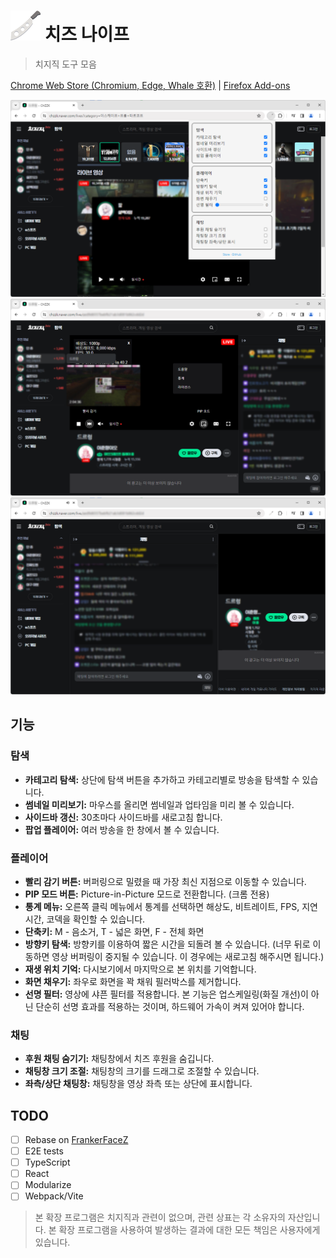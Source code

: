 # ![로고](./icon48.png) 치즈 나이프

> 치지직 도구 모음

[Chrome Web Store (Chromium, Edge, Whale 호환)](https://chromewebstore.google.com/detail/nfkfgkkhgglkgnlppncolmpekidapkjh) | [Firefox Add-ons](https://addons.mozilla.org/addon/%EC%B9%98%EC%A6%88-%EB%82%98%EC%9D%B4%ED%94%84-%EC%B9%98%EC%A7%80%EC%A7%81-%EB%8F%84%EA%B5%AC-%EB%AA%A8%EC%9D%8C/)

![스크린샷 1](./images/1.png)
![스크린샷 2](./images/2.png)
![스크린샷 3](./images/3.png)

## 기능

### 탐색

- **카테고리 탐색:** 상단에 탐색 버튼을 추가하고 카테고리별로 방송을 탐색할 수 있습니다.
- **썸네일 미리보기:** 마우스를 올리면 썸네일과 업타임을 미리 볼 수 있습니다.
- **사이드바 갱신:** 30초마다 사이드바를 새로고침 합니다.
- **팝업 플레이어:** 여러 방송을 한 창에서 볼 수 있습니다.

### 플레이어

- **빨리 감기 버튼:** 버퍼링으로 밀렸을 때 가장 최신 지점으로 이동할 수 있습니다.
- **PIP 모드 버튼:** Picture-in-Picture 모드로 전환합니다. (크롬 전용)
- **통계 메뉴:** 오른쪽 클릭 메뉴에서 통계를 선택하면 해상도, 비트레이트, FPS, 지연시간, 코덱을 확인할 수 있습니다.
- **단축키:** M - 음소거, T - 넓은 화면, F - 전체 화면
- **방향키 탐색:** 방향키를 이용하여 짧은 시간을 되돌려 볼 수 있습니다. (너무 뒤로 이동하면 영상 버퍼링이 중지될 수 있습니다. 이 경우에는 새로고침 해주시면 됩니다.)
- **재생 위치 기억:** 다시보기에서 마지막으로 본 위치를 기억합니다.
- **화면 채우기:** 좌우로 화면을 꽉 채워 필러박스를 제거합니다.
- **선명 필터:** 영상에 샤픈 필터를 적용합니다. 본 기능은 업스케일링(화질 개선)이 아닌 단순히 선명 효과를 적용하는 것이며, 하드웨어 가속이 켜져 있어야 합니다.

### 채팅

- **후원 채팅 숨기기:** 채팅창에서 치즈 후원을 숨깁니다.
- **채팅창 크기 조절:** 채팅창의 크기를 드래그로 조절할 수 있습니다.
- **좌측/상단 채팅창:** 채팅창을 영상 좌측 또는 상단에 표시합니다.

## TODO

- [ ] Rebase on [FrankerFaceZ](https://github.com/FrankerFaceZ/FrankerFaceZ)
- [ ] E2E tests
- [ ] TypeScript
- [ ] React
- [ ] Modularize
- [ ] Webpack/Vite

> 본 확장 프로그램은 치지직과 관련이 없으며, 관련 상표는 각 소유자의 자산입니다. 본 확장 프로그램을 사용하여 발생하는 결과에 대한 모든 책임은 사용자에게 있습니다.

